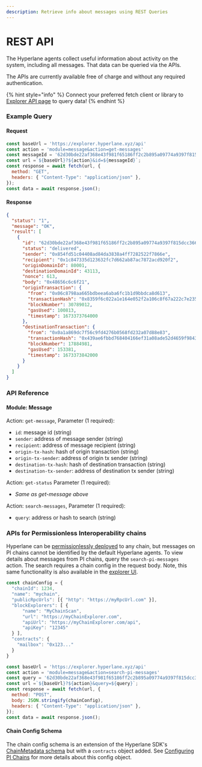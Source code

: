 ```yaml
---
description: Retrieve info about messages using REST Queries
---
```


# REST API

The Hyperlane agents collect useful information about activity on the system, including all messages. That data can be queried via the APIs.

The APIs are currently available free of charge and without any required authentication.

{% hint style="info" %}
Connect your preferred fetch client or library to [Explorer API page](https://explorer.hyperlane.xyz/api-docs) to query data!
{% endhint %}

### Example Query

#### Request

```javascript
const baseUrl = 'https://explorer.hyperlane.xyz/api'
const action = 'module=message&action=get-messages'
const messageId = '62d30bde22af368e43f981f65186ff2c2b895a09774a9397f815dcc366793875'
const url =`${baseUrl}?${action}&id=${messageId}`;
const response = await fetch(url, {
  method: "GET",
  headers: { "Content-Type": "application/json" },
});
const data = await response.json();
```

#### Response

```json
{
  "status": "1",
  "message": "OK",
  "result": [
    {
      "id": "62d30bde22af368e43f981f65186ff2c2b895a09774a9397f815dcc366793875",
      "status": "delivered",
      "sender": "0x854fd51c04408ad84da3838a4ff7282522f7866e",
      "recipient": "0x1c847335d123632fc7d662ab87ac7872acd920f2",
      "originDomainId": 80001,
      "destinationDomainId": 43113,
      "nonce": 613,
      "body": "0x48656c6c6f21",
      "originTransaction": {
        "from": "0x06c8798aa665bdbeea6aba6fc1b1d9bbdca8d613",
        "transactionHash": "0x8359f6c022a1e164e052f2a106c8f67a222c7e2355ded825c4112486510cdb80",
        "blockNumber": 30789012,
        "gasUsed": 100813,
        "timestamp": 1673373764000
      },
      "destinationTransaction": {
        "from": "0x0a1a869dc7f56c9fd4276b0568fd232a07d88e83",
        "transactionHash": "0x439ae6fbbd768404166ef31a08ade52d4659f9843ac490203b90406661b5001b",
        "blockNumber": 17884981,
        "gasUsed": 153381,
        "timestamp": 1673373842000
      }
    }
  ]
}
```

### API Reference

#### Module: Message

Action: `get-message`, Parameter (1 required):

* `id`: message id (string)
* `sender`: address of message sender (string)
* `recipient`: address of message recipient (string)
* `origin-tx-hash`: hash of origin transaction (string)
* `origin-tx-sender`: address of origin tx sender (string)
* `destination-tx-hash`: hash of destination transaction (string)
* `destination-tx-sender`: address of destination tx sender (string)

Action: `get-status` Parameter (1 required):

* _Same as get-message above_

Action: `search-messages`, Parameter (1 required):

* `query`: address or hash to search (string)

### APIs for Permissionless Interoperability chains&#x20;

Hyperlane can be [permissionlessly deployed](../../deploy/permissionless-interoperability.md) to any chain, but messages on PI chains cannot be identified by the default Hyperlane agents. To view details about messages from PI chains, query the `search-pi-messages` action. The search requires a chain config in the request body. Note, this same functionality is also available in the [explorer UI](configuring-pi-chains.md).

```javascript
const chainConfig = {
  "chainId": 1234,
  "name": "mychain",
  "publicRpcUrls": [{ "http": "https://myRpcUrl.com" }],
  "blockExplorers": [ {
      "name": "MyChainScan",
      "url": "https://myChainExplorer.com",
      "apiUrl": "https://myChainExplorer.com/api",
      "apiKey": "12345"
  } ],
  "contracts": {
    "mailbox": "0x123..."
  }
}

const baseUrl = 'https://explorer.hyperlane.xyz/api'
const action = 'module=message&action=search-pi-messages'
const query = '62d30bde22af368e43f981f65186ff2c2b895a09774a9397f815dcc366793875'
const url =`${baseUrl}?${action}&query=${query}`;
const response = await fetch(url, {
  method: "POST",
  body: JSON.stringify(chainConfig),
  headers: { "Content-Type": "application/json" },
});
const data = await response.json();
```

#### Chain Config Schema

The chain config schema is an extension of the Hyperlane SDK's [ChainMetadata schema](https://github.com/hyperlane-xyz/hyperlane-monorepo/blob/main/typescript/sdk/src/consts/chainMetadata.ts#L21) but with a `contracts` object added. See [Configuring PI Chains](configuring-pi-chains.md) for more details about this config object.

